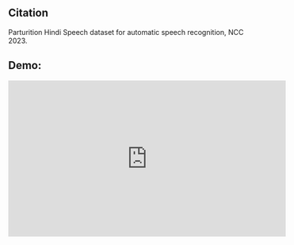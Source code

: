 ## Citation
Parturition Hindi Speech dataset for automatic speech recognition, NCC 2023.

## Demo:
<iframe width="560" height="315" src="https://www.youtube.com/embed/qNk5xuop27Y" title="YouTube video player" frameborder="0" allow="accelerometer; autoplay; clipboard-write; encrypted-media; gyroscope; picture-in-picture; web-share" allowfullscreen></iframe>

